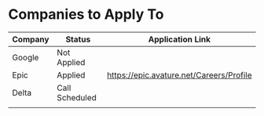 # Companies to Apply To

| Company | Status         | Application Link                         |
| ------- | -------------- | ---------------------------------------- |
| Google  | Not Applied    |                                          |
| Epic    | Applied        | https://epic.avature.net/Careers/Profile |
| Delta   | Call Scheduled |                                          |
|         |                |                                          |
